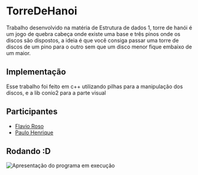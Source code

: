 # TorreDeHanoi

Trabalho desenvolvido na matéria de Estrutura de dados 1, torre de hanói é um jogo de quebra cabeça onde existe uma base e três pinos onde os discos são dispostos, a ideia é que você consiga passar uma torre de discos de um pino para o outro sem que um disco menor fique embaixo de um maior.


## Implementação

Esse trabalho foi feito em c++ utilizando pilhas para a manipulação dos discos, e a lib conio2 para a parte visual


## Participantes



 - [Flavio Roso](https://github.com/FlavioRoso)
 - [Paulo Henrique](https://github.com/barretowski)


## Rodando :D

![Apresentação do programa em execução](resorce/programa.gif)
